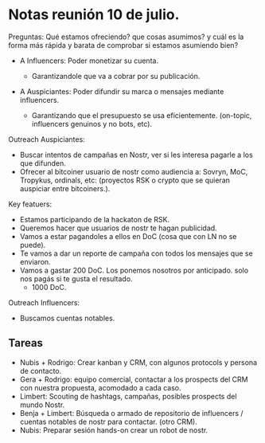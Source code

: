 # Notas reunión 10 de julio.

Preguntas: Qué estamos ofreciendo? que cosas asumimos? y cuál es la forma más rápida y barata de comprobar si estamos asumiendo bien?

* A Influencers: Poder monetizar su cuenta.
  - Garantizandole que va a cobrar por su publicación.

* A Auspiciantes: Poder difundir su marca o mensajes mediante influencers.
  - Garantizando que el presupuesto se usa eficientemente. (on-topic, influencers genuinos y no bots, etc).

Outreach Auspiciantes:
- Buscar intentos de campañas en Nostr, ver si les interesa pagarle a los que difunden.
- Ofrecer al bitcoiner usuario de nostr como audiencia a: Sovryn, MoC, Tropykus, ordinals, etc: (proyectos RSK o crypto que se quieran auspiciar entre bitcoiners.).

Key featuers:
  - Estamos participando de la hackaton de RSK.
  - Queremos hacer que usuarios de nostr te hagan publicidad.
  - Vamos a estar pagandoles a ellos en DoC (cosa que con LN no se puede).
  - Te vamos a dar un reporte de campaña con todos los mensajes que se enviaron.
  - Vamos a gastar 200 DoC. Los ponemos nosotros por anticipado. solo nos pagás si te gusta el resultado.
    * 1000 DoC.

Outreach Influencers:
  - Buscamos cuentas notables.

## Tareas
- Nubis + Rodrigo: Crear kanban y CRM, con algunos protocols y persona de contacto.
- Gera + Rodrigo: equipo comercial, contactar a los prospects del CRM con nuestra propuesta, acomodado a cada caso.
- Limbert: Scouting de hashtags, campañas, posibles prospects del mundo Nostr.
- Benja + Limbert: Búsqueda o armado de repositorio de influencers / cuentas notables de nostr para contactar. (otro CRM).
- Nubis: Preparar sesión hands-on crear un robot de nostr.

